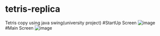 # tetris-replica
Tetris copy using java swing(university project)
#StartUp Screen
![image](https://user-images.githubusercontent.com/99999319/218259856-6ae634ba-d9fe-4064-879b-201a6bb80c0e.png)
#Main Screen
![image](https://user-images.githubusercontent.com/99999319/218259939-9991529d-df88-4be9-9df2-0f6915ba7efe.png)

